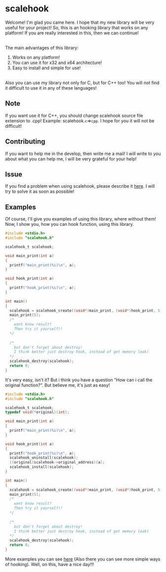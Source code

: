 # scalehook
Welcome! I'm glad you came here. I hope that my new library will be very useful for your project! So, this is an hooking library that works on any platform! If you are really interested in this, then we can continue! <br></br>

The main advantages of this library:
1. Works on any platform!
2. You can use it for x32 and x64 architecture!
3. Easy to install and simple for use! <br></br>

Also you can use my library not only for C, but for C++ too! You will not find it difficult to use it in any of these languages!

## Note
If you want use it for C++, you should change scalehook source file extension to .cpp! Example: scalehook.`c`=>`cpp`. I hope for you it will not be difficult!

## Contributing
If you want to help me in the develop, then write me a mail! I will write to you about what you can help me, I will be very grateful for your help!

## Issue
If you find a problem when using scalehook, please describe it [here](https://github.com/RakLabs/scalehook/issues). I will try to solve it as soon as possible!

## Examples
Of course, I'll give you examples of using this library, where without them! Now, I show you, how you can hook function, using this library.
```c
#include <stdio.h>
#include "scalehook.h"

scalehook_t scalehook;

void main_print(int a)
{
  printf("main_print(%i)\n", a);
}

void hook_print(int a)
{
  printf("hook_print(%i)\n", a);
}

int main()
{
  scalehook = scalehook_create((void*)main_print, (void*)hook_print, 5, scalehook_opcode_jmp);
  main_print(5);
  /*
    want know result?
    Then try it yourself)!
  */
  
  /*
    but don't forget about destroy!
    I think better just destroy hook, instead of get memory leak)
  */
  scalehook_destroy(scalehook);
  return 0;
}
```
It's very easy, isn't it? But i think you have a question "How can i call the original function?". But believe me, it's just as easy!
```c
#include <stdio.h>
#include "scalehook.h"

scalehook_t scalehook;
typedef void(*original)(int);

void main_print(int a)
{
  printf("main_print(%i)\n", a);
}

void hook_print(int a)
{
  printf("hook_print(%i)\n", a);
  scalehook_uninstall(scalehook);
  ((original)scalehook->original_address)(a);
  scalehook_install(scalehook);
}

int main()
{
  scalehook = scalehook_create((void*)main_print, (void*)hook_print, 5, scalehook_opcode_jmp);
  main_print(5);
  /*
    want know result?
    Then try it yourself)!
  */
  
  /*
    but don't forget about destroy!
    I think better just destroy hook, instead of get memory leak)
  */
  scalehook_destroy(scalehook);
  return 0;
}
```
More examples you can see [here](https://github.com/RakLabs/scalehook/tree/master/examples) (Also there you can see more simple ways of hooking). Well, on this, have a nice day!!!
